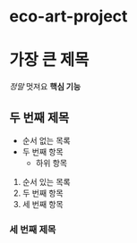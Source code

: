 # eco-art-project
# 가장 큰 제목
*정말* 멋져요
**핵심 기능**
## 두 번째 제목
- 순서 없는 목록
- 두 번째 항목
  - 하위 항목
1. 순서 있는 목록
2. 두 번째 항목
3. 세 번째 항목
### 세 번째 제목

